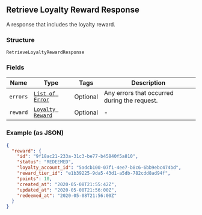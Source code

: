 ## Retrieve Loyalty Reward Response

A response that includes the loyalty reward.

### Structure

`RetrieveLoyaltyRewardResponse`

### Fields

| Name | Type | Tags | Description |
|  --- | --- | --- | --- |
| `errors` | [`List of Error`](/doc/models/error.md) | Optional | Any errors that occurred during the request. |
| `reward` | [`Loyalty Reward`](/doc/models/loyalty-reward.md) | Optional | - |

### Example (as JSON)

```json
{
  "reward": {
    "id": "9f18ac21-233a-31c3-be77-b45840f5a810",
    "status": "REDEEMED",
    "loyalty_account_id": "5adcb100-07f1-4ee7-b8c6-6bb9ebc474bd",
    "reward_tier_id": "e1b39225-9da5-43d1-a5db-782cdd8ad94f",
    "points": 10,
    "created_at": "2020-05-08T21:55:42Z",
    "updated_at": "2020-05-08T21:56:00Z",
    "redeemed_at": "2020-05-08T21:56:00Z"
  }
}
```

